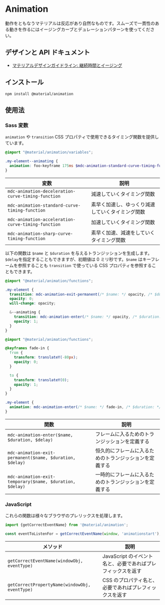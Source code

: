 <!--docs:
title: "Animation"
layout: detail
section: components
excerpt: "Animation timing curves and utilities for smooth and consistent motion."
iconId: animation
path: /catalog/animation/
-->

# Animation

動作をともなうマテリアルは反応があり自然なものです。スムーズで一貫性のある動きを作るにはイージングカーブとデュレーションパターンを使ってください。

## デザインと API ドキュメント

<ul class="icon-list">
  <li class="icon-list-item icon-list-item--spec">
    <a href="https://material.io/go/design-motion">マテリアルデザインガイドライン: 継続時間とイージング</a>
  </li>
</ul>

## インストール

```
npm install @material/animation
```

## 使用法

### Sass 変数

`animation` や `transition` CSS プロパティで使用できるタイミング関数を提供しています。

```scss
@import "@material/animation/variables";

.my-element--animating {
  animation: foo-keyframe 175ms $mdc-animation-standard-curve-timing-function;
}
```

変数 | 説明
--- | ---
`mdc-animation-deceleration-curve-timing-function` | 減速していくタイミング関数
`mdc-animation-standard-curve-timing-function` | 素早く加速し、ゆっくり減速していくタイミング関数
`mdc-animation-acceleration-curve-timing-function` | 加速していくタイミング関数
`mdc-animation-sharp-curve-timing-function` | 素早く加速、減速をしていくタイミング関数

以下の関数は `$name` と `$duration` を与えるトランジッションを生成します。`$delay`を指定することもできますが、初期値は 0 ミリ秒です。`$name` はキーフレームを参照することも `transition` で使っている CSS プロパティを参照することもできます。

```scss
@import "@material/animation/functions";

.my-element {
  transition: mdc-animation-exit-permanent(/* $name: */ opacity, /* $duration: */ 175ms, /* $delay: */ 150ms);
  opacity: 0;
  will-change: opacity;

  &--animating {
    transition: mdc-animation-enter(/* $name: */ opacity, /* $duration: */ 175ms);
    opacity: 1;
  }
}
```


```scss
@import "@material/animation/functions";

@keyframes fade-in {
  from {
    transform: translateY(-80px);
    opacity: 0;
  }

  to {
    transform: translateY(0);
    opacity: 1;
  }
}

.my-element {
  animation: mdc-animation-enter(/* $name: */ fade-in, /* $duration: */ 350ms);
}
```

関数 | 説明
--- | ---
`mdc-animation-enter($name, $duration, $delay)` | フレームに入るためのトランジッションを定義する
`mdc-animation-exit-permanent($name, $duration, $delay)` | 恒久的にフレームに入るためのトランジッションを定義する
`mdc-animation-exit-temporary($name, $duration, $delay)` | 一時的にフレームに入るためのトランジッションを定義する

### JavaScript

これらの関数は様々なブラウザのプレリックスを処理します。

```js
import {getCorrectEventName} from '@material/animation';

const eventToListenFor = getCorrectEventName(window, 'animationstart');
```

メソッド | 説明
--- | ---
`getCorrectEventName(windowObj, eventType)` | JavaScript のイベント名と、必要であればプレフィックスを返す
`getCorrectPropertyName(windowObj, eventType)` | CSS のプロパティ名と、必要であればプレフィックスを返す

